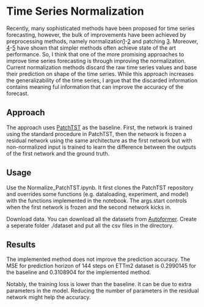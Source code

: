 # Time Series Normalization
Recently, many sophisticated methods have been proposed for time series forecasting, however, the bulk of improvements have been achieved by preprocessing methods, namely normalization[1](https://github.com/ts-kim/RevIN)-[2](https://arxiv.org/pdf/2401.16777) and patching [3](https://github.com/yuqinie98/PatchTST/tree/main). Moreover, [4](https://arxiv.org/pdf/2205.13504)-[5](https://arxiv.org/abs/2406.16964) have shown that simpler methods often achieve state of the art performance. So, I think that one of the more promising approaches to improve time series forecasting is through improving the normalization. Current normalization methods discard the raw time series values and base their prediction on shape of the time series. While this approach increases the generalizability of the time series, I argue that the discarded information contains meaning ful information that can improve the accuracy of the forecast.
## Approach
The approach uses [PatchTST](https://github.com/yuqinie98/PatchTST/tree/main) as the baseline. First, the network is trained using the standard procedure in PatchTST, then the network is frozen a residual network using the same architecture as the first network but with non-normalized input is trained to learn the difference between the outputs of the first network and the ground truth.
## Usage
Use the Normalize_PatchTST.ipynb. It first clones the PatchTST repository and overrides some functions (e.g. dataloading, experiment, and model) with the functions implemented in the notebook. The args.start controls when the first network is frozen and the second network kicks in.

Download data. You can download all the datasets from [Autoformer](https://drive.google.com/drive/folders/1ZOYpTUa82_jCcxIdTmyr0LXQfvaM9vIy). Create a seperate folder ./dataset and put all the csv files in the directory.

## Results
The implemented method does not improve the prediction accuracy. The MSE for prediction horizon of 144 steps on ETTm2 dataset is 0.2990145 for the baseline and 0.3108904 for the implemented method.

Notably, the training loss is lower than the baseline. It can be due to extra parameters in the model. Reducing the number of parameters in the residual network might help the accuracy.

